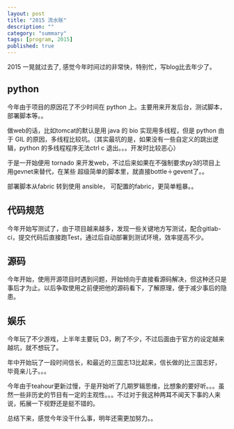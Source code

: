 ```yaml
---
layout: post
title: "2015 流水账"
description: ""
category: "summary"
tags: [program, 2015]
published: true
---
```


2015 一晃就过去了, 感觉今年时间过的非常快，特别忙，写blog比去年少了。

## python

今年由于项目的原因花了不少时间在 python 上。主要用来开发后台，测试脚本，部署脚本等。。

做web的话，比如tomcat的默认是用 java 的 bio 实现用多线程，但是 python 由于 GIL 的原因，多线程比较坑。（其实最坑的是，如果没有一些自定义的跳出逻辑，python 的多线程程序无法ctrl c 退出。。。开发时比较恶心） 

于是一开始便用 tornado 来开发web，不过后来如果在不强制要求py3的项目上用gevnet来替代，在某些 超级简单的脚本里，就直接bottle＋gevent了。。

部署脚本从fabric 转到使用 ansible， 可配置的fabric，更简单粗暴。。


## 代码规范

今年开始写测试了，由于项目越来越多，发现一些关键地方写测试，配合gitlab-ci，提交代码后直接跑Test，通过后自动部署到测试环境，效率提高不少。

## 源码

今年开始，使用开源项目时遇到问题，开始倾向于直接看源码解决，但这种还只是事后才为止。以后争取使用之前便把他的源码看下，了解原理，便于减少事后的隐患。

## 娱乐

今年玩了不少游戏，上半年主要玩 D3，刷了不少，不过后面由于官方的设定越来越坑，就不想玩了。

年中开始玩了一段时间信长，和最近的三国志13比起来，信长做的比三国志好，毕竟亲儿子。。。

今年由于teahour更新过慢，于是开始听了几期罗辑思维，比想象的要好听。。。虽然一些非历史的节目有一定的主观性。。。不过对于我这种两耳不闻天下事的人来说，拓展一下视野还是挺不错的。



总结下来，感觉今年没干什么事，明年还需更加努力。。


